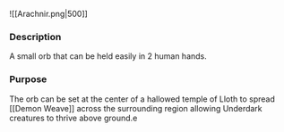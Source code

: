 ![[Arachnir.png|500]]
### Description
A small orb that can be held easily in 2 human hands.
### Purpose
The orb can be set at the center of a hallowed temple of Lloth to spread [[Demon Weave]] across the surrounding region allowing Underdark creatures to thrive above ground.e
